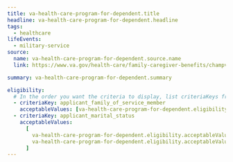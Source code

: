 ```yaml
---
title: va-health-care-program-for-dependent.title
headline: va-health-care-program-for-dependent.headline
tags:
  - healthcare
lifeEvents:
  - military-service
source:
  name: va-health-care-program-for-dependent.source.name
  link: https://www.va.gov/health-care/family-caregiver-benefits/champva/

summary: va-health-care-program-for-dependent.summary

eligibility:
  # In the order you want the criteria to display, list criteriaKeys from the csv here, each followed by a comma-separated list of which values indicate eligibility for that criteria. Wrap individual values in quotes if they have inner commas.
  - criteriaKey: applicant_family_of_service_member
    acceptableValues: [va-health-care-program-for-dependent.eligibility.acceptableValues]
  - criteriaKey: applicant_marital_status
    acceptableValues:
      [
        va-health-care-program-for-dependent.eligibility.acceptableValues1,
        va-health-care-program-for-dependent.eligibility.acceptableValues2,
      ]
---
```

